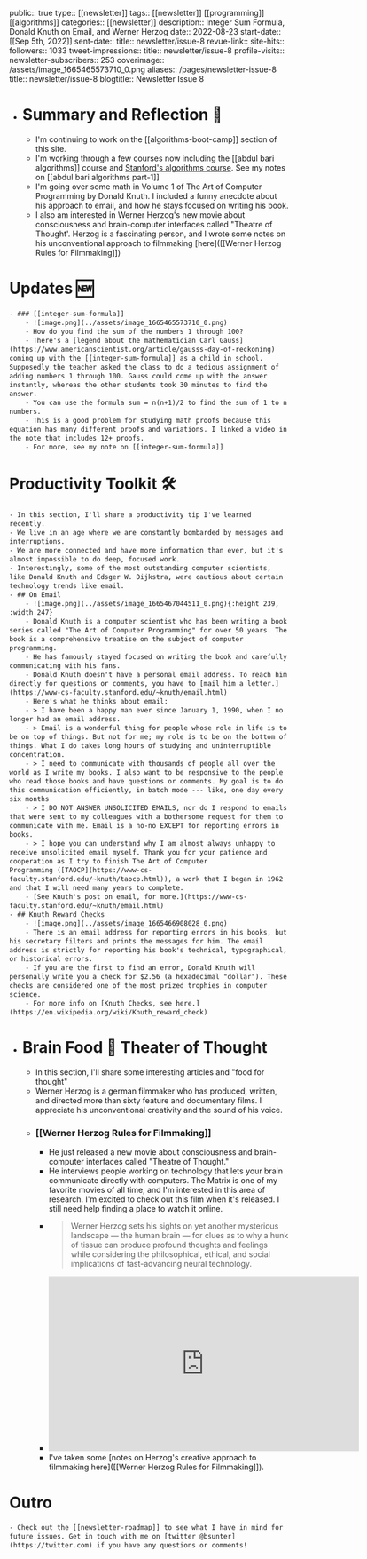 public:: true
type:: [[newsletter]]
tags:: [[newsletter]] [[programming]] [[algorithms]]
categories:: [[newsletter]]
description:: Integer Sum Formula, Donald Knuth on Email, and Werner Herzog
date:: 2022-08-23
start-date:: [[Sep 5th, 2022]]
sent-date:: 
title:: newsletter/issue-8
revue-link::
site-hits:: 
followers:: 1033
tweet-impressions:: 
title:: newsletter/issue-8
profile-visits::
newsletter-subscribers:: 253
coverimage:: /assets/image_1665465573710_0.png
aliases:: /pages/newsletter-issue-8
title:: newsletter/issue-8
blogtitle:: Newsletter Issue 8

- # Summary and Reflection 🤔
	- I'm continuing to work on the [[algorithms-boot-camp]] section of this site.
	- I'm working through a few courses now including the [[abdul bari algorithms]] course and [Stanford's algorithms course](https://stanford-cs161.github.io/winter2021/lectures/). See my notes on [[abdul bari algorithms part-1]]
	- I'm going over some math in Volume 1 of The Art of Computer Programming by Donald Knuth. I included a funny anecdote about his approach to email, and how he stays focused on writing his book.
	- I also am interested in Werner Herzog's new movie about consciousness and brain-computer interfaces called "Theatre of Thought'. Herzog is a fascinating person, and I wrote some notes on his unconventional approach to filmmaking [here]([[Werner Herzog Rules for Filmmaking]])
# Updates 🆕
	- ### [[integer-sum-formula]]
		- ![image.png](../assets/image_1665465573710_0.png)
		- How do you find the sum of the numbers 1 through 100?
		- There's a [legend about the mathematician Carl Gauss](https://www.americanscientist.org/article/gausss-day-of-reckoning) coming up with the [[integer-sum-formula]] as a child in school. Supposedly the teacher asked the class to do a tedious assignment of adding numbers 1 through 100. Gauss could come up with the answer instantly, whereas the other students took 30 minutes to find the answer.
		- You can use the formula sum = n(n+1)/2 to find the sum of 1 to n numbers.
		- This is a good problem for studying math proofs because this equation has many different proofs and variations. I linked a video in the note that includes 12+ proofs.
		- For more, see my note on [[integer-sum-formula]]
# Productivity Toolkit 🛠️
	- In this section, I'll share a productivity tip I've learned recently.
	- We live in an age where we are constantly bombarded by messages and interruptions.
	- We are more connected and have more information than ever, but it's almost impossible to do deep, focused work.
	- Interestingly, some of the most outstanding computer scientists, like Donald Knuth and Edsger W. Dijkstra, were cautious about certain technology trends like email.
	- ## On Email
		- ![image.png](../assets/image_1665467044511_0.png){:height 239, :width 247}
		- Donald Knuth is a computer scientist who has been writing a book series called "The Art of Computer Programming" for over 50 years. The book is a comprehensive treatise on the subject of computer programming.
		- He has famously stayed focused on writing the book and carefully communicating with his fans.
		- Donald Knuth doesn't have a personal email address. To reach him directly for questions or comments, you have to [mail him a letter.](https://www-cs-faculty.stanford.edu/~knuth/email.html)
		- Here's what he thinks about email:
		- > I have been a happy man ever since January 1, 1990, when I no longer had an email address.
		- > Email is a wonderful thing for people whose role in life is to be on top of things. But not for me; my role is to be on the bottom of things. What I do takes long hours of studying and uninterruptible concentration.
		- > I need to communicate with thousands of people all over the world as I write my books. I also want to be responsive to the people who read those books and have questions or comments. My goal is to do this communication efficiently, in batch mode --- like, one day every six months
		- > I DO NOT ANSWER UNSOLICITED EMAILS, nor do I respond to emails that were sent to my colleagues with a bothersome request for them to communicate with me. Email is a no-no EXCEPT for reporting errors in books.
		- > I hope you can understand why I am almost always unhappy to receive unsolicited email myself. Thank you for your patience and cooperation as I try to finish The Art of Computer Programming ([TAOCP](https://www-cs-faculty.stanford.edu/~knuth/taocp.html)), a work that I began in 1962 and that I will need many years to complete.
		- [See Knuth's post on email, for more.](https://www-cs-faculty.stanford.edu/~knuth/email.html)
	- ## Knuth Reward Checks
		- ![image.png](../assets/image_1665466908028_0.png)
		- There is an email address for reporting errors in his books, but his secretary filters and prints the messages for him. The email address is strictly for reporting his book's technical, typographical, or historical errors.
		- If you are the first to find an error, Donald Knuth will personally write you a check for $2.56 (a hexadecimal "dollar"). These checks are considered one of the most prized trophies in computer science.
		- For more info on [Knuth Checks, see here.](https://en.wikipedia.org/wiki/Knuth_reward_check)
- # Brain Food 🧠 Theater of Thought
	- In this section, I'll share some interesting articles and "food for thought"
	- Werner Herzog is a german filmmaker who has produced, written, and directed more than sixty feature and documentary films. I appreciate his unconventional creativity and the sound of his voice.
	- ### [[Werner Herzog Rules for Filmmaking]]
		- He just released a new movie about consciousness and brain-computer interfaces called "Theatre of Thought."
		- He interviews people working on technology that lets your brain communicate directly with computers. The Matrix is one of my favorite movies of all time, and I'm interested in this area of research. I'm excited to check out this film when it's released. I still need help finding a place to watch it online.
		- > Werner Herzog sets his sights on yet another mysterious landscape — the human brain — for clues as to why a hunk of tissue can produce profound thoughts and feelings while considering the philosophical, ethical, and social implications of fast-advancing neural technology.
		- <iframe width="560" height="315" src="https://www.youtube.com/embed/9P0nHSKwWMU" title="YouTube video player" frameborder="0" allow="accelerometer; autoplay; clipboard-write; encrypted-media; gyroscope; picture-in-picture" allowfullscreen></iframe>
		- I've taken some [notes on Herzog's creative approach to filmmaking here]([[Werner Herzog Rules for Filmmaking]]).
# Outro
	- Check out the [[newsletter-roadmap]] to see what I have in mind for future issues. Get in touch with me on [twitter @bsunter](https://twitter.com) if you have any questions or comments!